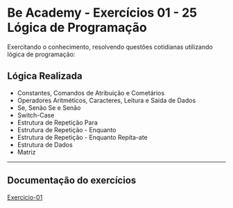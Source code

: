 # Be Academy - Exercícios 01 - 25 Lógica de Programação

Exercitando o conhecimento, resolvendo questões cotidianas utilizando lógica de programação:



## Lógica Realizada

- Constantes, Comandos de Atribuição e Cometários
- Operadores Aritméticos, Caracteres, Leitura e Saída de Dados
- Se, Senão Se e Senão
- Switch-Case
- Estrutura de Repetição Para
- Estrutura de Repetição - Enquanto
- Estrutura de Repetição - Enquanto Repita-ate
- Estrutura de Dados
- Matriz

<hr>

## Documentação do exercícios

[Exercicio-01](https://github.com/GeanFerreira/beacademy-devstart-logicadeprogramacao/blob/main/Exercicio-01)
